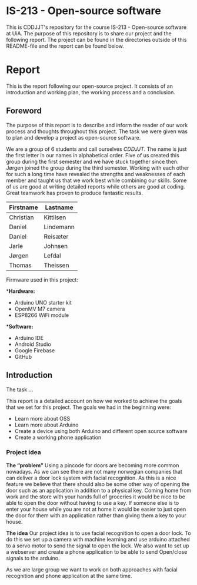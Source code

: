 # IS-213 - Open-source software

This is CDDJJT's repository for the course IS-213 - Open-source software at UiA. The purpose of this repository is to share our project and the following report. The project can be found in the directories outside of this README-file and the report can be found below.

# Report

This is the report following our open-source project. It consists of an introduction and working plan, the working process and a conclusion.

## Foreword

The purpose of this report is to describe and inform the reader of our work process and thoughts throughout this project. The task we were given was to plan and develop a project as open-source software.

We are a group of 6 students and call ourselves *CDDJJT*. The name is just the first letter in our names in alphabetical order. Five of us created this group during the first semester and we have stuck together since then. Jørgen joined the group during the third semester. Working with each other for such a long time have revealed the strengths and weaknesses of each member and taught us that we work best while combining our skills. Some of us are good at writing detailed reports while others are good at coding. Great teamwork has proven to produce fantastic results.

| Firstname | Lastname  |
| --------- | --------  |
| Christian | Kittilsen |
| Daniel  | Lindemann |
| Daniel  | Reisæter  |
| Jarle | Johnsen |
| Jørgen  | Lefdal  |
| Thomas  | Theissen  |

Firmware used in this project:

*__Hardware:__
  * Arduino UNO starter kit
  * OpenMV M7 camera
  * ESP8266 WiFi module

*__Software:__
  * Arduino IDE
  * Android Studio
  * Google Firebase
  * GitHub

## Introduction

The task ...

This report is a detailed account on how we worked to achieve the goals that we set for this project. The goals we had in the beginning were: 
* Learn more about OSS
* Learn more about Arduino
* Create a device using both Arduino and different open source software
* Create a working phone application

### Project idea

**The “problem”**
Using a pincode for doors are becoming more common nowadays. As we can see there are not many norwegian companies that can deliver a door lock system with facial recognition. As this is a nice feature we believe that there should also be some other way of opening the door such as an application in addition to a physical key. 
Coming home from work and the store with your hands full of groceries it would be nice to be able to open the door without having to use a key. 
If someone else is to enter your house while you are not at home it would be easier to just open the door for them with an application rather than giving them a key to your house. 

**The idea**
Our project idea is to use facial recognition to open a door lock. To do this we set up a camera with machine learning and use arduino attached to a servo motor to send the signal to open the lock. 
We also want to set up a webserver and create a phone application to be able to send Open/close signals to the arduino. 

As we are large group we want to work on both approaches with facial recognition and phone application at the same time. 
 
